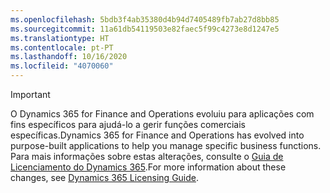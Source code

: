 ```yaml
---
ms.openlocfilehash: 5bdb3f4ab35380d4b94d7405489fb7ab27d8bb85
ms.sourcegitcommit: 11a61db54119503e82faec5f99c4273e8d1247e5
ms.translationtype: HT
ms.contentlocale: pt-PT
ms.lasthandoff: 10/16/2020
ms.locfileid: "4070060"
---
```

> [!IMPORTANT]
> <span data-ttu-id="2b7eb-101">O Dynamics 365 for Finance and Operations evoluiu para aplicações com fins específicos para ajudá-lo a gerir funções comerciais específicas.</span><span class="sxs-lookup"><span data-stu-id="2b7eb-101">Dynamics 365 for Finance and Operations has evolved into purpose-built applications to help you manage specific business functions.</span></span> <span data-ttu-id="2b7eb-102">Para mais informações sobre estas alterações, consulte o [Guia de Licenciamento do Dynamics 365](https://mbs.microsoft.com/Files/public/365/Dynamics365LicensingGuide.pdf).</span><span class="sxs-lookup"><span data-stu-id="2b7eb-102">For more information about these changes, see [Dynamics 365 Licensing Guide](https://mbs.microsoft.com/Files/public/365/Dynamics365LicensingGuide.pdf).</span></span>
 
